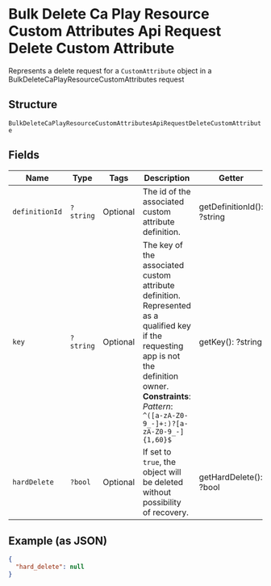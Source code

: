 
# Bulk Delete Ca Play Resource Custom Attributes Api Request Delete Custom Attribute

Represents a delete request for a `CustomAttribute` object in a BulkDeleteCaPlayResourceCustomAttributes request

## Structure

`BulkDeleteCaPlayResourceCustomAttributesApiRequestDeleteCustomAttribute`

## Fields

| Name | Type | Tags | Description | Getter | Setter |
|  --- | --- | --- | --- | --- | --- |
| `definitionId` | `?string` | Optional | The id of the associated custom attribute definition. | getDefinitionId(): ?string | setDefinitionId(?string definitionId): void |
| `key` | `?string` | Optional | The key of the associated custom attribute definition.<br>Represented as a qualified key if the requesting app is not the definition owner.<br>**Constraints**: *Pattern*: `^([a-zA-Z0-9_-]+:)?[a-zA-Z0-9_-]{1,60}$` | getKey(): ?string | setKey(?string key): void |
| `hardDelete` | `?bool` | Optional | If set to `true`, the object will be deleted without possibility of recovery. | getHardDelete(): ?bool | setHardDelete(?bool hardDelete): void |

## Example (as JSON)

```json
{
  "hard_delete": null
}
```

